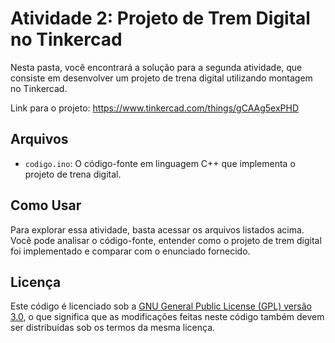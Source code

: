# Atividade 2: Projeto de Trem Digital no Tinkercad

Nesta pasta, você encontrará a solução para a segunda atividade, que consiste em desenvolver um projeto de trena digital utilizando montagem no Tinkercad.

Link para o projeto: https://www.tinkercad.com/things/gCAAg5exPHD

## Arquivos
- `codigo.ino`: O código-fonte em linguagem C++ que implementa o projeto de trena digital.

## Como Usar

Para explorar essa atividade, basta acessar os arquivos listados acima. Você pode analisar o código-fonte, entender como o projeto de trem digital foi implementado e comparar com o enunciado fornecido.

## Licença

Este código é licenciado sob a [GNU General Public License (GPL) versão 3.0](LICENSE), o que significa que as modificações feitas neste código também devem ser distribuídas sob os termos da mesma licença.
